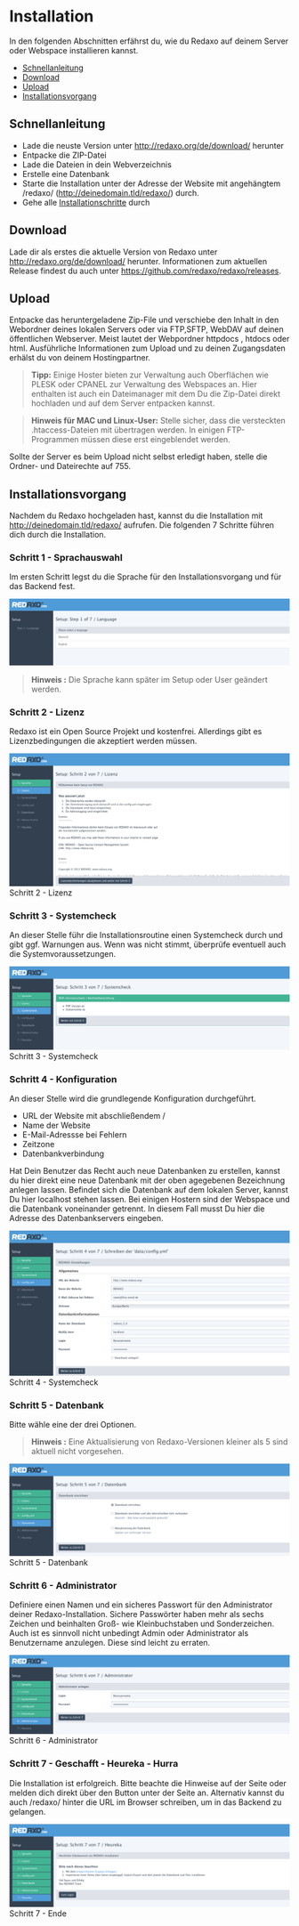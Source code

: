# Installation

In den folgenden Abschnitten erfährst du, wie du Redaxo auf deinem Server oder Webspace installieren kannst. 

- [Schnellanleitung](#schnell)
- [Download](#download)
- [Upload](#upload)
- [Installationsvorgang](#install)

<a name="schnell"></a>
## Schnellanleitung
- Lade die neuste Version unter  http://redaxo.org/de/download/ herunter
- Entpacke die ZIP-Datei
- Lade die Dateien in dein Webverzeichnis
- Erstelle eine Datenbank
- Starte die Installation unter der Adresse der Website mit angehängtem /redaxo/ (http://deinedomain.tld/redaxo/) durch.
- Gehe alle [Installationschritte](#install) durch

<a name="download"></a>
## Download

Lade dir als erstes die aktuelle Version von Redaxo unter http://redaxo.org/de/download/ herunter. Informationen zum aktuellen Release findest du auch unter https://github.com/redaxo/redaxo/releases.
<a name="upload"></a>
## Upload 

Entpacke das heruntergeladene Zip-File und verschiebe den Inhalt in den Webordner deines lokalen Servers oder via FTP,SFTP, WebDAV auf deinen öffentlichen Webserver. Meist lautet der Webpordner httpdocs , htdocs oder html. 
Ausführliche Informationen zum Upload und zu deinen Zugangsdaten erhälst du von deinem Hostingpartner.

> **Tipp:** Einige Hoster bieten zur Verwaltung auch Oberflächen wie PLESK oder CPANEL zur Verwaltung des Webspaces an. Hier enthalten ist auch ein Dateimanager mit dem Du die Zip-Datei direkt hochladen und auf dem Server entpacken kannst. 


> **Hinweis für MAC und Linux-User:** Stelle sicher, dass die versteckten .htaccess-Dateien mit übertragen werden. In einigen FTP-Programmen müssen diese erst eingeblendet werden. 

Sollte der Server es beim Upload nicht selbst erledigt haben, stelle die Ordner- und Dateirechte auf 755.
<a name="install"></a>
## Installationsvorgang

Nachdem du Redaxo hochgeladen hast, kannst du die Installation mit http://deinedomain.tld/redaxo/ aufrufen. 
Die folgenden 7 Schritte führen dich durch die Installation. 

### Schritt 1 - Sprachauswahl

Im  ersten Schritt legst du die Sprache für den Installationsvorgang und für das Backend fest. 

![Sprachwahl](/assets/v5.2.0-installation-01-language.png)

> **Hinweis :** Die Sprache kann später im Setup oder User geändert werden. 

### Schritt 2 - Lizenz
Redaxo ist ein Open Source Projekt und kostenfrei. Allerdings gibt es Lizenzbedingungen die akzeptiert werden müssen.

![Lizenz](/assets/v5.2.0-installation-02-license.png)
Schritt 2 -  Lizenz 

### Schritt 3 - Systemcheck
An dieser Stelle führ die Installationsroutine einen Systemcheck durch und gibt ggf. Warnungen aus. Wenn was nicht stimmt, überprüfe eventuell auch die Systemvoraussetzungen.  

![Systemcheck](/assets/v5.2.0-installation-03-systemcheck.png)
Schritt 3 -  Systemcheck

### Schritt 4 - Konfiguration
An dieser Stelle wird die grundlegende Konfiguration durchgeführt. 
   
- URL der Website mit abschließendem /
- Name der Website  
- E-Mail-Adressse bei Fehlern
- Zeitzone
- Datenbankverbindung

Hat Dein Benutzer das Recht auch neue Datenbanken zu erstellen, kannst du hier direkt eine neue Datenbank mit der oben agegebenen Bezeichnung anlegen lassen. 
Befindet sich die Datenbank auf dem lokalen Server, kannst Du hier localhost stehen lassen. Bei einigen Hostern sind der Webspace und die Datenbank voneinander getrennt. In diesem Fall musst Du hier die Adresse des Datenbankservers eingeben. 

![Config](/assets/v5.2.0-installation-04-config.png)
Schritt 4 -  Systemcheck

### Schritt 5 - Datenbank
Bitte wähle eine der drei Optionen.  
> **Hinweis :** Eine Aktualisierung von Redaxo-Versionen kleiner als 5 sind aktuell nicht vorgesehen.

![Datenbank](/assets/v5.2.0-installation-05-database.png)
Schritt 5 -  Datenbank

### Schritt 6 - Administrator
Definiere einen Namen und ein sicheres Passwort für den Administrator deiner Redaxo-Installation. Sichere Passwörter haben mehr als sechs Zeichen und beinhalten Groß- wie Kleinbuchstaben und Sonderzeichen. Auch ist es sinnvoll nicht unbedingt Admin oder Administrator als Benutzername anzulegen. Diese sind leicht zu erraten.  

![Datenbank](/assets/v5.2.0-installation-06-1stuser.png)
Schritt 6 -  Administrator

### Schritt 7 - Geschafft - Heureka - Hurra
Die Installation ist erfolgreich. Bitte beachte die Hinweise auf der Seite oder melden dich direkt über den Button unter der Seite an. Alternativ kannst du auch /redaxo/ hinter die URL im Browser schreiben, um in das Backend zu gelangen.

![Datenbank](/assets/v5.2.0-installation-07-1stlogin.png)
Schritt 7 -  Ende

